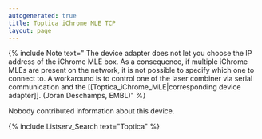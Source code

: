 ```yaml
---
autogenerated: true
title: Toptica iChrome MLE TCP
layout: page
---
```


{% include Note text=" The device adapter does not let you choose the IP address of the iChrome MLE box. As a consequence, if multiple iChrome MLEs are present on the network, it is not possible to specify which one to connect to. A workaround is to control one of the laser combiner via serial communication and the [[Toptica_iChrome_MLE|corresponding device adapter]]. (Joran Deschamps, EMBL)" %}

Nobody contributed information about this device.

{% include Listserv_Search text="Toptica" %}

